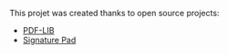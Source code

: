 This projet was created thanks to open source projects:

- [PDF-LIB](https://pdf-lib.js.org/)
- [Signature Pad](https://github.com/szimek/signature_pad)
